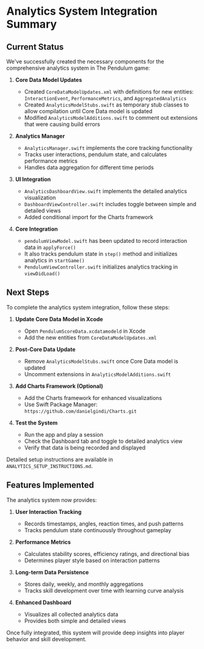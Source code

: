 # Analytics System Integration Summary

## Current Status

We've successfully created the necessary components for the comprehensive analytics system in The Pendulum game:

1. **Core Data Model Updates**
   - Created `CoreDataModelUpdates.xml` with definitions for new entities: `InteractionEvent`, `PerformanceMetrics`, and `AggregatedAnalytics`
   - Created `AnalyticsModelStubs.swift` as temporary stub classes to allow compilation until Core Data model is updated
   - Modified `AnalyticsModelAdditions.swift` to comment out extensions that were causing build errors

2. **Analytics Manager**
   - `AnalyticsManager.swift` implements the core tracking functionality
   - Tracks user interactions, pendulum state, and calculates performance metrics
   - Handles data aggregation for different time periods

3. **UI Integration**
   - `AnalyticsDashboardView.swift` implements the detailed analytics visualization
   - `DashboardViewController.swift` includes toggle between simple and detailed views
   - Added conditional import for the Charts framework

4. **Core Integration**
   - `pendulumViewModel.swift` has been updated to record interaction data in `applyForce()`
   - It also tracks pendulum state in `step()` method and initializes analytics in `startGame()`
   - `PendulumViewController.swift` initializes analytics tracking in `viewDidLoad()`

## Next Steps

To complete the analytics system integration, follow these steps:

1. **Update Core Data Model in Xcode**
   - Open `PendulumScoreData.xcdatamodeld` in Xcode
   - Add the new entities from `CoreDataModelUpdates.xml`

2. **Post-Core Data Update**
   - Remove `AnalyticsModelStubs.swift` once Core Data model is updated
   - Uncomment extensions in `AnalyticsModelAdditions.swift`

3. **Add Charts Framework (Optional)**
   - Add the Charts framework for enhanced visualizations
   - Use Swift Package Manager: `https://github.com/danielgindi/Charts.git`

4. **Test the System**
   - Run the app and play a session
   - Check the Dashboard tab and toggle to detailed analytics view
   - Verify that data is being recorded and displayed

Detailed setup instructions are available in `ANALYTICS_SETUP_INSTRUCTIONS.md`.

## Features Implemented

The analytics system now provides:

1. **User Interaction Tracking**
   - Records timestamps, angles, reaction times, and push patterns
   - Tracks pendulum state continuously throughout gameplay

2. **Performance Metrics**
   - Calculates stability scores, efficiency ratings, and directional bias
   - Determines player style based on interaction patterns

3. **Long-term Data Persistence**
   - Stores daily, weekly, and monthly aggregations
   - Tracks skill development over time with learning curve analysis

4. **Enhanced Dashboard**
   - Visualizes all collected analytics data
   - Provides both simple and detailed views

Once fully integrated, this system will provide deep insights into player behavior and skill development.